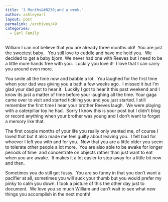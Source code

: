 ```yaml
---
title: '3 Months&#8230;and a week.'
author: ashleyearl
layout: post
permalink: /archives/49
categories:
  - Earl Family
---
```

William I can not believe that you are already three months old!  You are just the sweetest baby.   You still love to cuddle and have me hold you.  We decided to get a baby bjorn. We never had one with Reeves but I need to be a little more hands free with you.  Luckily you love it!  I love that I can carry you around even more.

You smile all the time now and babble a lot.  You laughed for the first time when your dad was giving you a bath a few weeks ago.  I missed it but I&#8217;m glad your dad got to hear it.  Luckily I got to hear it this past weekend and I know its just a matter of time before your laughing all the time. Your gaga came over to visit and started tickling you and you just started. I still remember the first time I hear your brother Reeves laugh.  We were playing with a caterpillar toy he had.  Sorry I know this is your post but I didn&#8217;t blog or record anything when your brother was young and I don&#8217;t want to forget a memory like that.

The first couple months of your life you really only wanted me, of course I loved that but it also made me feel guilty about leaving you.  I felt bad for whoever I left you with and for you.  Now that you are a little older you seem to tolerate other people a lot more.  You are also able to be awake for longer periods of time  and concentrate on objects rather than just want to eat when you are awake.  It makes it a lot easier to step away for a little bit now and then.

Sometimes you do still get fussy.  You are so funny in that you don&#8217;t want a pacifier at all, sometimes you will suck your thumb but you would prefer my pinky to calm you down. I took a picture of this the other day just to document.  We love you so much William and can&#8217;t wait to see what new things you accomplish in the next month!